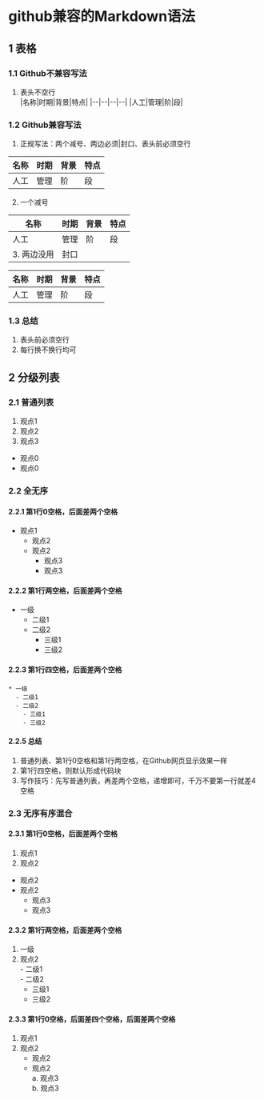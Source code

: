 # github兼容的Markdown语法   
## 1 表格     
### 1.1 Github不兼容写法  
1. 表头不空行   
|名称|时期|背景|特点|
|--|--|--|--|
|人工|管理|阶|段|



### 1.2 Github兼容写法   
1. 正规写法：两个减号、两边必须|封口、表头前必须空行    

|名称|时期|背景|特点 |
|--|--|--|--|
|人工|管理|阶|段|

2. 一个减号   

|名称|时期|背景|特点|
|-|-|-|-|
|人工|管理|阶|段|
3. 两边没用|封口   

名称|时期|背景|特点 
--|--|--|-- 
人工|管理|阶|段    


### 1.3 总结   
1. 表头前必须空行  
2. 每行换不换行均可   

## 2 分级列表    
### 2.1 普通列表  
1. 观点1  
2. 观点2  
3. 观点3  
- 观点0  
- 观点0  
### 2.2 全无序   
#### 2.2.1 第1行0空格，后面差两个空格    
- 观点1   
  - 观点2  
  - 观点2  
    - 观点3  
    - 观点3   
#### 2.2.2 第1行两空格，后面差两个空格    
  - 一级   
    - 二级1   
    - 二级2   
      - 三级1   
      - 三级2  
#### 2.2.3 第1行四空格，后面差两个空格   

    * 一级       
      - 二级1     
      - 二级2     
        - 三级1     
        - 三级2    
#### 2.2.5 总结  
1. 普通列表、第1行0空格和第1行两空格，在Github网页显示效果一样   
2. 第1行四空格，则默认形成代码块    
3. 写作技巧：先写普通列表，再差两个空格，递增即可，千万不要第一行就差4空格      
### 2.3 无序有序混合   
#### 2.3.1 第1行0空格，后面差两个空格    
1. 观点1   
2. 观点2  
  - 观点2  
  - 观点2  
    - 观点3  
    - 观点3   
#### 2.3.2 第1行两空格，后面差两个空格    
  1. 一级  
  2. 观点2  
    - 二级1   
    - 二级2   
      - 三级1   
      - 三级2  
#### 2.3.3 第1行0空格，后面差四个空格，后面差两个空格    
1. 观点1   
2. 观点2  
    - 观点2  
    - 观点2  
      a. 观点3  
      b. 观点3   



